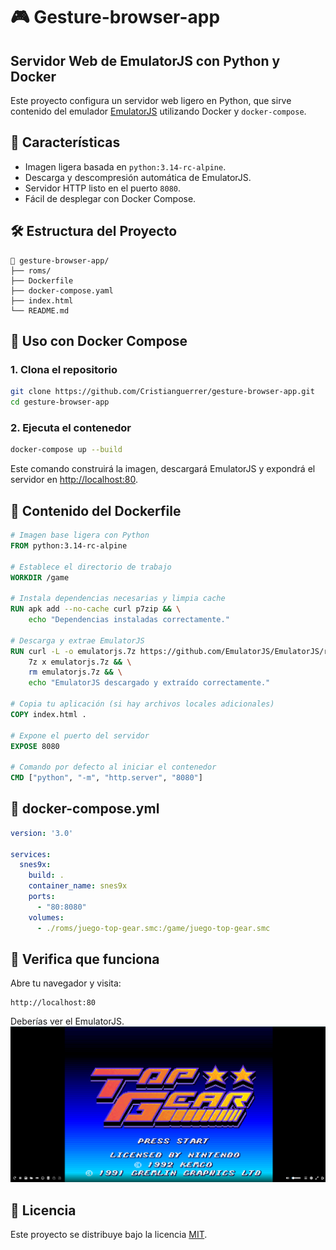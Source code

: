 # 🎮 Gesture-browser-app 
## Servidor Web de EmulatorJS con Python y Docker

Este proyecto configura un servidor web ligero en Python, que sirve contenido del emulador [EmulatorJS](https://github.com/EmulatorJS/EmulatorJS) utilizando Docker y `docker-compose`.

## 🚀 Características

- Imagen ligera basada en `python:3.14-rc-alpine`.
- Descarga y descompresión automática de EmulatorJS.
- Servidor HTTP listo en el puerto `8080`.
- Fácil de desplegar con Docker Compose.

## 🛠️ Estructura del Proyecto

```
📁 gesture-browser-app/
├── roms/
├── Dockerfile
├── docker-compose.yaml
├── index.html
└── README.md
```

## 🐳 Uso con Docker Compose

### 1. Clona el repositorio

```bash
git clone https://github.com/Cristianguerrer/gesture-browser-app.git
cd gesture-browser-app
```

### 2. Ejecuta el contenedor

```bash
docker-compose up --build
```

Este comando construirá la imagen, descargará EmulatorJS y expondrá el servidor en [http://localhost:80](http://localhost:80).

## 🧱 Contenido del Dockerfile

```Dockerfile
# Imagen base ligera con Python
FROM python:3.14-rc-alpine

# Establece el directorio de trabajo
WORKDIR /game

# Instala dependencias necesarias y limpia cache
RUN apk add --no-cache curl p7zip && \
    echo "Dependencias instaladas correctamente."

# Descarga y extrae EmulatorJS
RUN curl -L -o emulatorjs.7z https://github.com/EmulatorJS/EmulatorJS/releases/download/v4.2.1/4.2.1.7z && \
    7z x emulatorjs.7z && \
    rm emulatorjs.7z && \
    echo "EmulatorJS descargado y extraído correctamente."

# Copia tu aplicación (si hay archivos locales adicionales)
COPY index.html .

# Expone el puerto del servidor
EXPOSE 8080

# Comando por defecto al iniciar el contenedor
CMD ["python", "-m", "http.server", "8080"]
```

## 🧩 docker-compose.yml

```yaml
version: '3.0'

services:
  snes9x:
    build: .
    container_name: snes9x
    ports:
      - "80:8080"
    volumes:
      - ./roms/juego-top-gear.smc:/game/juego-top-gear.smc
```

## 🧪 Verifica que funciona

Abre tu navegador y visita:

```
http://localhost:80
```

Deberías ver el EmulatorJS.
![alt text](image.png)


## 📜 Licencia

Este proyecto se distribuye bajo la licencia [MIT](LICENSE).
